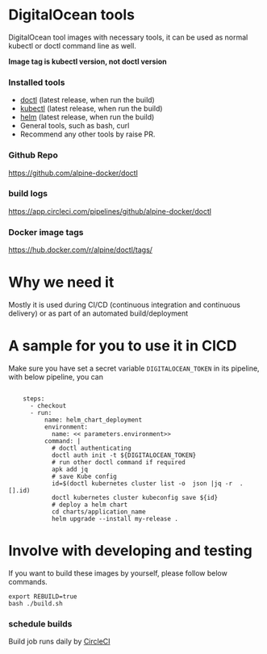 # DigitalOcean tools 

DigitalOcean tool images with necessary tools, it can be used as normal kubectl or doctl command line as well.

**Image tag is kubectl version, not doctl version**

### Installed tools

- [doctl](https://github.com/digitalocean/doctl) (latest release, when run the build)
- [kubectl](https://github.com/kubernetes/kubectl) (latest release, when run the build)
- [helm](https://github.com/helm/helm) (latest release, when run the build)
- General tools, such as bash, curl
- Recommend any other tools by raise PR.

### Github Repo

https://github.com/alpine-docker/doctl

### build logs

https://app.circleci.com/pipelines/github/alpine-docker/doctl

### Docker image tags

https://hub.docker.com/r/alpine/doctl/tags/

# Why we need it

Mostly it is used during CI/CD (continuous integration and continuous delivery) or as part of an automated build/deployment

# A sample for you to use it in CICD

Make sure you have set a secret variable `DIGITALOCEAN_TOKEN` in its pipeline, with below pipeline, you can 

```

    steps:
      - checkout
      - run:
          name: helm_chart_deployment
          environment:
            name: << parameters.environment>>
          command: |
            # doctl authenticating
            doctl auth init -t ${DIGITALOCEAN_TOKEN}
            # run other doctl command if required
            apk add jq
            # save Kube config
            id=$(doctl kubernetes cluster list -o  json |jq -r  .[].id)
            doctl kubernetes cluster kubeconfig save ${id}
            # deploy a helm chart
            cd charts/application_name
            helm upgrade --install my-release .
```

# Involve with developing and testing

If you want to build these images by yourself, please follow below commands.

```
export REBUILD=true
bash ./build.sh
```

### schedule builds

Build job runs daily by [CircleCI](https://circleci.com/dashboard)
